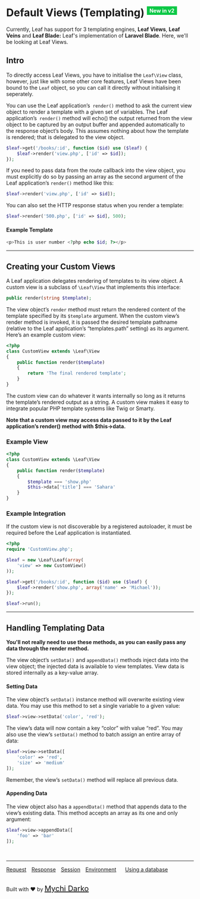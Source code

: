 # Default Views (Templating) <sup><span style="background: rgb(11, 200, 70); color: white; padding: 3px 7px; font-size: 14px;">New in v2</span></sup>

Currently, Leaf has support for 3 templating engines, **Leaf Views**, **Leaf Veins** and **Leaf Blade:** Leaf's implementation of **Laravel Blade**. Here, we'll be looking at Leaf Views.

## Intro

To directly access Leaf Views, you have to initialise the `Leaf\View` class, however, just like with some other core features, Leaf Views have been bound to the `Leaf` object, so you can call it directly without initialising it seperately.

You can use the Leaf application’s` render()` method to ask the current view object to render a template with a given set of variables. The Leaf application’s` render()` method will echo() the output returned from the view object to be captured by an output buffer and appended automatically to the response object’s body. This assumes nothing about how the template is rendered; that is delegated to the view object.

```php
$leaf->get('/books/:id', function ($id) use ($leaf) {
    $leaf->render('view.php', ['id' => $id]);
});
```

If you need to pass data from the route callback into the view object, you must explicitly do so by passing an array as the second argument of the Leaf application’s `render()` method like this:

```php
$leaf->render('view.php', ['id' => $id]);
```

You can also set the HTTP response status when you render a template:

```php
$leaf->render('500.php', ['id' => $id], 500);
```

#### Example Template
```php
<p>This is user number <?php echo $id; ?></p>
```

<hr>

## Creating your Custom Views

A Leaf application delegates rendering of templates to its view object. A custom view is a subclass of `\Leaf\View` that implements this interface:

```php
public render(string $template);
```

The view object’s `render` method must return the rendered content of the template specified by its `$template` argument. When the custom view’s render method is invoked, it is passed the desired template pathname (relative to the Leaf application’s “templates.path” setting) as its argument. Here’s an example custom view:

```php
<?php
class CustomView extends \Leaf\View
{
    public function render($template)
    {
        return 'The final rendered template';
    }
}
```

The custom view can do whatever it wants internally so long as it returns the template’s rendered output as a string. A custom view makes it easy to integrate popular PHP template systems like Twig or Smarty.

**Note that a custom view may access data passed to it by the Leaf application’s render() method with $this->data.**

### Example View

```php
<?php
class CustomView extends \Leaf\View
{
    public function render($template)
    {
        $template === 'show.php'
        $this->data['title'] === 'Sahara'
    }
}
```

### Example Integration

If the custom view is not discoverable by a registered autoloader, it must be required before the Leaf application is instantiated.

```php
<?php
require 'CustomView.php';

$leaf = new \Leaf\Leaf(array(
    'view' => new CustomView()
));

$leaf->get('/books/:id', function ($id) use ($leaf) {
    $leaf->render('show.php', array('name' => 'Michael'));
});

$leaf->run();
```

<hr>

## Handling Templating Data

**You'll not really need to use these methods, as you can easily pass any data through the render method.**

The view object’s `setData()` and `appendData()` methods inject data into the view object; the injected data is available to view templates. View data is stored internally as a key-value array.

#### Setting Data
The view object’s `setData()` instance method will overwrite existing view data. You may use this method to set a single variable to a given value:

```php
$leaf->view->setData('color', 'red');
```

The view’s data will now contain a key “color” with value “red”. You may also use the view’s `setData()` method to batch assign an entire array of data:

```php
$leaf->view->setData([
    'color' => 'red',
    'size' => 'medium'
]);
```

Remember, the view’s `setData()` method will replace all previous data.

#### Appending Data
The view object also has a `appendData()` method that appends data to the view’s existing data. This method accepts an array as its one and only argument:

```php
$leaf->view->appendData([
    'foo' => 'bar'
]);
```

<br>
<hr>

<a href="#/2.0/http/request" style="margin: 0px">Request</a>
<a href="#/2.0/http/response" style="margin: 0px 10px;">Response</a>
<a href="#/2.0/http/session" style="margin: 0px; 10px;">Session</a>
<a href="#/2.0/environment" style="margin: 0px 10px;">Environment</a>
<a href="#/2.0/database" style="margin: 0px 10px;">Using a database</a>

<br>
Built with ❤ by <a href="https://mychi.netlify.com" style="font-size: 20px; color: #111;" target="_blank">Mychi Darko</a>